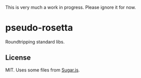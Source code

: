 This is very much a work in progress. Please ignore it for now.

# pseudo-rosetta

Roundtripping standard libs.

## License

MIT. Uses some files from [Sugar.js](https://github.com/andrewplummer/Sugar).

